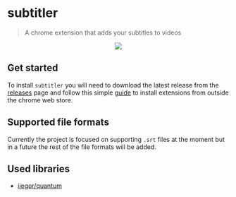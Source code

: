 # subtitler
> A chrome extension that adds your subtitles to videos

<div align="center">
  <img src="http://i.imgur.com/N3KJ1Ji.png">
</div>

## Get started
To install ``subtitler`` you will need to download the latest release from the [releases](https://github.com/iiegor/subtitler/releases) page and follow this simple [guide](http://www.howtogeek.com/120743/how-to-install-extensions-from-outside-the-chrome-web-store/) to install extensions from outside the chrome web store.

## Supported file formats
Currently the project is focused on supporting ``.srt`` files at the moment but in a future the rest of the file formats will be added.

## Used libraries

- [iiegor/quantum](https://github.com/iiegor/quantum)
